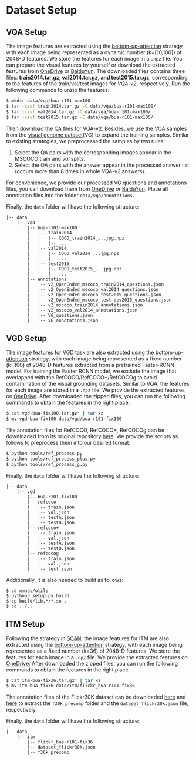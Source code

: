 # Dataset Setup


## VQA Setup

The image features are extracted using the [bottom-up-attention](https://github.com/peteanderson80/bottom-up-attention) strategy, with each image being represented as a dynamic number (k=[10,100]) of 2048-D features. We store the features for each image in a `.npz` file. You can prepare the visual features by yourself or download the extracted features from [OneDrive](https://awma1-my.sharepoint.com/:f:/g/personal/yuz_l0_tn/EsfBlbmK1QZFhCOFpr4c5HUBzUV0aH2h1McnPG1jWAxytQ?e=2BZl8O) or [BaiduYun](https://pan.baidu.com/s/1C7jIWgM3hFPv-YXJexItgw#list/path=%2F). The downloaded files contains three files: **train2014.tar.gz, val2014.tar.gz, and test2015.tar.gz**, corresponding to the features of the train/val/test images for *VQA-v2*, respectively. Run the following commands to unzip the features:
<!-- 
```angular2html
|-- data
	|-- bua-r101-max100
	|  |-- train2014.tar.gz
	|  |-- val2014.tar.gz
	|  |-- test2015.tar.gz
``` -->
```Bash
$ mkdir data/vqa/bua-r101-max100
$ tar -xzvf train2014.tar.gz -C data/vqa/bua-r101-max100/
$ tar -xzvf val2014.tar.gz -C data/vqa/bua-r101-max100/
$ tar -xzvf test2015.tar.gz -C data/vqa/bua-r101-max100/
```

Then download the QA files for [VQA-v2](https://visualqa.org/download.html). Besides, we use the VQA samples from the [visual genome dataset](http://visualgenome.org/)(VG) to expand the training samples. Similar to existing strategies, we preprocessed the samples by two rules:

1. Select the QA pairs with the corresponding images appear in the MSCOCO train and *val* splits.
2. Select the QA pairs with the answer appear in the processed answer list (occurs more than 8 times in whole *VQA-v2* answers).

For convenience, we provide our processed VG questions and annotations files, you can download them from [OneDrive](https://awma1-my.sharepoint.com/:f:/g/personal/yuz_l0_tn/EmVHVeGdck1IifPczGmXoaMBFiSvsegA6tf_PqxL3HXclw) or [BaiduYun](https://pan.baidu.com/s/1QCOtSxJGQA01DnhUg7FFtQ#list/path=%2F). Place all annotation files into the folder `data/vqa/annotations`.

Finally, the `data` folder will have the following structure:

```angular2html
|-- data
	|-- vqa
	    |-- bua-r101-max100
	    |   |-- train2014
	    |   |   |-- COCO_train2014_...jpg.npz
	    |   |   |-- ...
	    |   |-- val2014
	    |   |   |-- COCO_val2014_...jpg.npz
	    |   |   |-- ...
	    |   |-- test2015
	    |   |   |-- COCO_test2015_...jpg.npz
	    |   |   |-- ...
		|-- annotations
	    |   |-- v2_OpenEnded_mscoco_train2014_questions.json
	    |   |-- v2_OpenEnded_mscoco_val2014_questions.json
	    |   |-- v2_OpenEnded_mscoco_test2015_questions.json
	    |   |-- v2_OpenEnded_mscoco_test-dev2015_questions.json
	    |   |-- v2_mscoco_train2014_annotations.json
	    |   |-- v2_mscoco_val2014_annotations.json
	    |   |-- VG_questions.json
	    |   |-- VG_annotations.json

```

## VGD Setup

The image features for VGD task are also extracted using the [bottom-up-attention](https://github.com/peteanderson80/bottom-up-attention) strategy, with each image being represented as a fixed number (k=100) of 2048-D features extracted from a pretrained Faster-RCNN model. For training the Faster RCNN model, we exclude the image that overlapped with the RefCOCO/RefCOCO+/RefCOCOg to avoid contamination of the visual grounding datasets. Similar to VQA, the features for each image are stored in a `.npz` file. We provide the extracted features on [OneDrive](https://awma1-my.sharepoint.com/:f:/g/personal/yuz_l0_tn/Ehz5A3Eif-JHhZTLhxs7vrEBrDbCEKBUDto4J57fA0GCDg?e=jkTLUy). After downloaded the zipped files, you can run the following commands to obtain the features in the right place.

```Bash
$ cat vgd-bua-fix100.tar.gz* | tar xz
$ mv vgd-bua-fix100 data/vgd/bua-r101-fix100
```

The annotation files for RefCOCO, RefCOCO+, RefCOCOg can be downloaded from its original repository [here](https://github.com/lichengunc/refer). We provide the scripts as follows to preprocess them into our desired format:

```Bash
$ python tools/ref_process.py
$ python tools/ref_process_plus.py
$ python tools/ref_process_g.py
```

Finally, the `data` folder will have the following structure:

```angular2html
|-- data
	|-- vgd
	    |-- bua-r101-fix100
	    |-- refcoco
	    |   |-- train.json
	    |   |-- val.json
	    |   |-- testA.json
	    |   |-- testB.json
	    |-- refcoco+
	    |   |-- train.json
	    |   |-- val.json
	    |   |-- testA.json
	    |   |-- testB.json
	    |-- refcocog
	    |   |-- train.json
	    |   |-- val.json
	    |   |-- test.json
```

Additionally, it is also needed to build as follows:
```
$ cd mmnas/utils
$ python3 setup.py build
$ cp build/lib.*/*.so .
$ cd ../..
```


## ITM Setup

Following the strategy in [SCAN](https://github.com/kuanghuei/SCAN), the image features for ITM are also extracted using the [bottom-up-attention](https://github.com/peteanderson80/bottom-up-attention) strategy, with each image being represented as a fixed number (k=36) of 2048-D features. We store the features for each image in a `.npz` file. We provide the extracted features on [OneDrive](https://awma1-my.sharepoint.com/:f:/g/personal/yuz_l0_tn/EtbW4UUOn81CgRbIhRzsJUwBEEZDCGQU1oiuhhcBUbEC9Q?e=iCwNdi). After downloaded the zipped files, you can run the following commands to obtain the features in the right place.

```Bash
$ cat itm-bua-fix36.tar.gz* | tar xz
$ mv itm-bua-fix36 data/itm/flickr_bua-r101-fix36
```

The annotation files of the Flickr30K dataset can be downloaded [here](https://scanproject.blob.core.windows.net/scan-data/data_no_feature.zip) and [here](https://cs.stanford.edu/people/karpathy/deepimagesent/caption_datasets.zip) to extract the `f30k_precomp` folder and the `dataset_flickr30k.json` file, respectively.

Finally, the `data` folder will have the following structure:
```angular2html
|-- data
	|-- itm
	    |-- flickr_bua-r101-fix36
	    |-- dataset_flickr30k.json
	    |-- f30k_precomp
```
